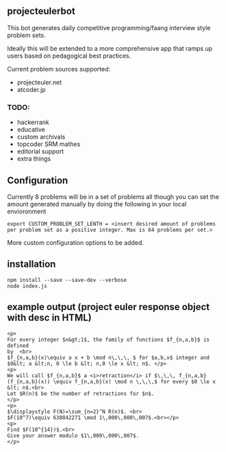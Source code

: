 ## projecteulerbot 
This bot generates daily competitive programming/faang interview style problem sets. 

Ideally this will be extended to a more comprehensive app that ramps up users based on pedagogical best practices. 

Current problem sources supported: 
* projecteuler.net  
* atcoder.jp

### TODO:
* hackerrank 
* educative 
* custom archivals 
* topcoder SRM mathes 
* editorial support 
* extra things

## Configuration 

Currently 8 problems will be in a set of problems all though you can set the amount generated manually by doing the following in your local envioronment 

`export CUSTOM_PROBLEM_SET_LENTH = <insert desired amount of problems per problem set as a positive integer. Max is 64 problems per set.>`

More custom configuration options to be added. 

## installation 
```
npm install --save --save-dev --verbose 
node index.js 
```

## example output (project euler response object with desc in HTML)
```
<p>
For every integer $n&gt;1$, the family of functions $f_{n,a,b}$ is defined
by  <br>
$f_{n,a,b}(x)\equiv a x + b \mod n\,\,\, $ for $a,b,x$ integer and  $0&lt; a &lt;n, 0 \le b &lt; n,0 \le x &lt; n$. </p>
<p>
We will call $f_{n,a,b}$ a <i>retraction</i> if $\,\,\, f_{n,a,b}(f_{n,a,b}(x)) \equiv f_{n,a,b}(x) \mod n \,\,\,$ for every $0 \le x &lt; n$.<br>
Let $R(n)$ be the number of retractions for $n$.
</p>
<p>
$\displaystyle F(N)=\sum_{n=2}^N R(n)$. <br>
$F(10^7)\equiv 638042271 \mod 1\,000\,000\,007$.<br></p>
<p>
Find $F(10^{14})$.<br>
Give your answer modulo $1\,000\,000\,007$.
</p>
```

